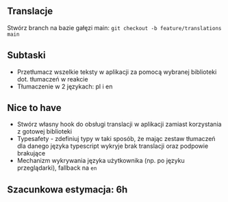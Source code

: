 ## Translacje

Stwórz branch na bazie gałęzi main:
`git checkout -b feature/translations main`

## Subtaski
- Przetłumacz wszelkie teksty w aplikacji za pomocą wybranej biblioteki dot. tłumaczeń w reakcie
- Tłumaczenie w 2 językach: pl i en

## Nice to have
- Stwórz własny hook do obsługi translacji w aplikacji zamiast korzystania z gotowej biblioteki
- Typesafety - zdefiniuj typy w taki sposób, że mając zestaw tłumaczeń dla danego języka typescript wykryje brak translacji oraz podpowie brakujące
- Mechanizm wykrywania języka użytkownika (np. po języku przeglądarki), fallback na `en`

## Szacunkowa estymacja: 6h
